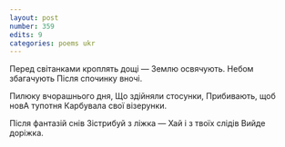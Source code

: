 ```yaml
---
layout: post
number: 359
edits: 9
categories: poems ukr
---
```


Перед світанками кроплять дощі —
Землю освячують.
Небом збагачують
Після спочинку вночі.

Пилюку вчорашнього дня,
Що здійняли стосунки,
Прибивають, щоб новА тупотня
Карбувала свої візерунки. 

Після фантазій снів 
Зістрибуй з ліжка —
Хай і з твоїх слідів
Вийде доріжка.
